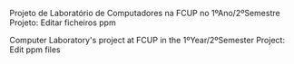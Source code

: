 Projeto de Laboratório de Computadores na FCUP no 1ºAno/2ºSemestre
Projeto: Editar ficheiros ppm

Computer Laboratory's project at FCUP in the 1ºYear/2ºSemester
Project: Edit ppm files
